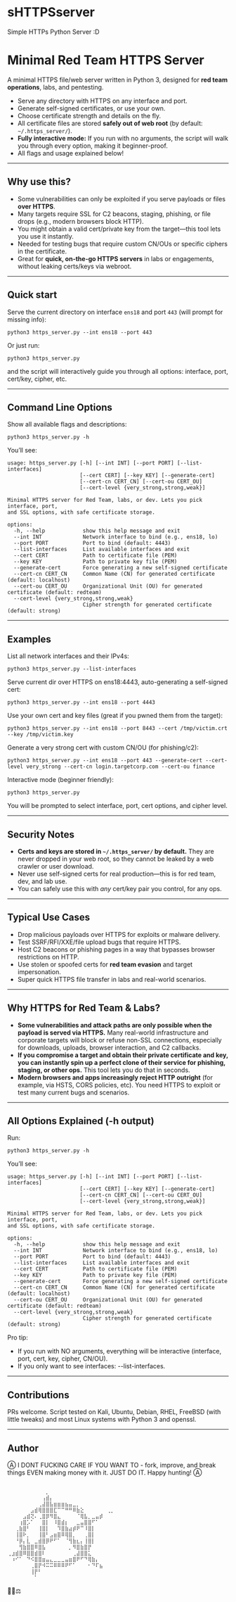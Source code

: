 # sHTTPSserver
Simple HTTPs Python Server :D

# Minimal Red Team HTTPS Server

A minimal HTTPS file/web server written in Python 3, designed for **red team operations**, labs, and pentesting.

- Serve any directory with HTTPS on any interface and port.
- Generate self-signed certificates, or use your own.
- Choose certificate strength and details on the fly.
- All certificate files are stored **safely out of web root** (by default: `~/.https_server/`).
- **Fully interactive mode:** If you run with no arguments, the script will walk you through every option, making it beginner-proof.
- All flags and usage explained below!

---

## Why use this?

- Some vulnerabilities can only be exploited if you serve payloads or files **over HTTPS**.
- Many targets require SSL for C2 beacons, staging, phishing, or file drops (e.g., modern browsers block HTTP).
- You might obtain a valid cert/private key from the target—this tool lets you use it instantly.
- Needed for testing bugs that require custom CN/OUs or specific ciphers in the certificate.
- Great for **quick, on-the-go HTTPS servers** in labs or engagements, without leaking certs/keys via webroot.

---

## Quick start

Serve the current directory on interface `ens18` and port `443` (will prompt for missing info):

    python3 https_server.py --int ens18 --port 443

Or just run:

    python3 https_server.py

and the script will interactively guide you through all options: interface, port, cert/key, cipher, etc.

---

## Command Line Options

Show all available flags and descriptions:

    python3 https_server.py -h

You’ll see:

    usage: https_server.py [-h] [--int INT] [--port PORT] [--list-interfaces]
                           [--cert CERT] [--key KEY] [--generate-cert]
                           [--cert-cn CERT_CN] [--cert-ou CERT_OU]
                           [--cert-level {very_strong,strong,weak}]

    Minimal HTTPS server for Red Team, labs, or dev. Lets you pick interface, port,
    and SSL options, with safe certificate storage.

    options:
      -h, --help            show this help message and exit
      --int INT             Network interface to bind (e.g., ens18, lo)
      --port PORT           Port to bind (default: 4443)
      --list-interfaces     List available interfaces and exit
      --cert CERT           Path to certificate file (PEM)
      --key KEY             Path to private key file (PEM)
      --generate-cert       Force generating a new self-signed certificate
      --cert-cn CERT_CN     Common Name (CN) for generated certificate (default: localhost)
      --cert-ou CERT_OU     Organizational Unit (OU) for generated certificate (default: redteam)
      --cert-level {very_strong,strong,weak}
                            Cipher strength for generated certificate (default: strong)

---

## Examples

List all network interfaces and their IPv4s:

    python3 https_server.py --list-interfaces

Serve current dir over HTTPS on ens18:4443, auto-generating a self-signed cert:

    python3 https_server.py --int ens18 --port 4443

Use your own cert and key files (great if you pwned them from the target):

    python3 https_server.py --int ens18 --port 8443 --cert /tmp/victim.crt --key /tmp/victim.key

Generate a very strong cert with custom CN/OU (for phishing/c2):

    python3 https_server.py --int ens18 --port 443 --generate-cert --cert-level very_strong --cert-cn login.targetcorp.com --cert-ou finance

Interactive mode (beginner friendly):

    python3 https_server.py

You will be prompted to select interface, port, cert options, and cipher level.

---

## Security Notes

- **Certs and keys are stored in `~/.https_server/` by default.**
  They are never dropped in your web root, so they cannot be leaked by a web crawler or user download.
- Never use self-signed certs for real production—this is for red team, dev, and lab use.
- You can safely use this with *any* cert/key pair you control, for any ops.

---

## Typical Use Cases

- Drop malicious payloads over HTTPS for exploits or malware delivery.
- Test SSRF/RFI/XXE/file upload bugs that require HTTPS.
- Host C2 beacons or phishing pages in a way that bypasses browser restrictions on HTTP.
- Use stolen or spoofed certs for **red team evasion** and target impersonation.
- Super quick HTTPS file transfer in labs and real-world scenarios.

---

## Why HTTPS for Red Team & Labs?

- **Some vulnerabilities and attack paths are only possible when the payload is served via HTTPS.** Many real-world infrastructure and corporate targets will block or refuse non-SSL connections, especially for downloads, uploads, browser interaction, and C2 callbacks.
- **If you compromise a target and obtain their private certificate and key, you can instantly spin up a perfect clone of their service for phishing, staging, or other ops.** This tool lets you do that in seconds.
- **Modern browsers and apps increasingly reject HTTP outright** (for example, via HSTS, CORS policies, etc). You need HTTPS to exploit or test many current bugs and scenarios.

---

## All Options Explained (-h output)

Run:

    python3 https_server.py -h

You’ll see:

    usage: https_server.py [-h] [--int INT] [--port PORT] [--list-interfaces]
                           [--cert CERT] [--key KEY] [--generate-cert]
                           [--cert-cn CERT_CN] [--cert-ou CERT_OU]
                           [--cert-level {very_strong,strong,weak}]

    Minimal HTTPS server for Red Team, labs, or dev. Lets you pick interface, port,
    and SSL options, with safe certificate storage.

    options:
      -h, --help            show this help message and exit
      --int INT             Network interface to bind (e.g., ens18, lo)
      --port PORT           Port to bind (default: 4443)
      --list-interfaces     List available interfaces and exit
      --cert CERT           Path to certificate file (PEM)
      --key KEY             Path to private key file (PEM)
      --generate-cert       Force generating a new self-signed certificate
      --cert-cn CERT_CN     Common Name (CN) for generated certificate (default: localhost)
      --cert-ou CERT_OU     Organizational Unit (OU) for generated certificate (default: redteam)
      --cert-level {very_strong,strong,weak}
                            Cipher strength for generated certificate (default: strong)

Pro tip:
- If you run with NO arguments, everything will be interactive (interface, port, cert, key, cipher, CN/OU).
- If you only want to see interfaces: --list-interfaces.

---

## Contributions

PRs welcome.
Script tested on Kali, Ubuntu, Debian, RHEL, FreeBSD (with little tweaks) and most Linux systems with Python 3 and openssl.

---

## Author

Ⓐ
I DONT FUCKING CARE IF YOU WANT TO - 
fork, improve, and break things EVEN making money with it. JUST DO IT. 
Happy hunting!
Ⓐ

```

⠀⠀⠀⠀⠀⠀⠀⠀⠀⠀⡀⠀⠀⠀⠀⠀⠀⠀⠀⠀⠀⠀⠀⠀⠀⠀⠀⠀
⠀⠀⠀⠀⠀⠀⠀⠀⠀⢠⣾⡄⠀⠀⠀⠀⠀⠀⠀⠀⠀⠀⠀⠀⠀⠀⠀⠀
⠀⠀⠀⠀⠀⠀⠀⠀⢀⣼⣿⣧⣶⣶⣶⣦⣤⣀⡀⠀⠀⠀⠀⠀⠀⠀⠀⠀
⠀⠀⠀⠀⠀⠀⣠⣾⢿⣿⣿⣿⣏⠉⠉⠛⠛⠿⣷⣕⠀⠀⠀⠀⠀⠀⢀⡀
⠀⠀⠀⠀⣠⣾⢝⠄⢀⣿⡿⠻⣿⣄⠀⠀⠀⠀⠈⢿⣧⡀⣀⣤⡾⠀⠀⠀
⠀⠀⠀⢰⣿⡡⠁⠀⠀⣿⡇⠀⠸⣿⣾⡆⠀⠀⣀⣤⣿⣿⠋⠁⠀⠀⠀⠀
⠀⠀⢀⣷⣿⠃⠀⠀⢸⣿⡇⠀⠀⠹⣿⣷⣴⡾⠟⠉⠸⣿⡇⠀⠀⠀⠀⠀
⠀⠀⢸⣿⠗⡀⠀⠀⢸⣿⠃⣠⣶⣿⠿⢿⣿⡀⠀⠀⢀⣿⡇⠀⠀⠀⠀⠀
⠀⠀⠘⡿⡄⣇⠀⣀⣾⣿⡿⠟⠋⠁⠀⠈⢻⣷⣆⡄⢸⣿⡇⠀⠀⠀⠀⠀
⠀⠀⠀⢻⣷⣿⣿⠿⣿⣧⠀⠀⠀⠀⠀⠀⡀⠻⣿⣷⣿⡟⠀⠀⠀⠀⠀⠀
⢀⣰⣾⣿⠿⣿⣿⣾⣿⠇⠀⠀⠀⠀⠀⠀⠀⢀⣼⣿⣿⣅⠀⠀⠀⠀⠀⠀
⠀⠰⠊⠁⠀⠙⠪⣿⣿⣶⣤⣄⣀⣀⣀⣤⣶⣿⠟⠋⠙⢿⣷⡄⠀⠀⠀⠀
⠀⠀⠀⠀⠀⠀⢀⣿⡟⠺⠭⠭⠿⠿⠿⠟⠋⠁⠀⠀⠀⠂⠙⠏⣦⠀⠀⠀
⠀⠀⠀⠀⠀⠀⢸⡟⠃⠀⠀⠀⠀⠀⠀⠀⠀⠀⠀⠀⠀⠀⠀⠀⠀⠀⠀⠀
⠀⠀⠀⠀⠀⠀⠀⠁⠀⠀⠀⠀⠀⠀⠀⠀⠀⠀⠀⠀⠀⠀⠀⠀⠀⠀⠀⠀

```
🚫📜⚖️
